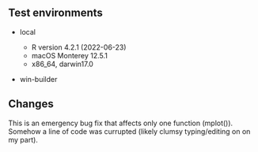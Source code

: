## Test environments

* local
    * R version 4.2.1 (2022-06-23)
    * macOS Monterey 12.5.1
    * x86_64, darwin17.0

* win-builder

## Changes

This is an emergency bug fix that affects only one function (mplot()).  Somehow a line 
of code was currupted (likely clumsy typing/editing on on my part).

